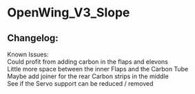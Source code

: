 # OpenWing_V3_Slope

## Changelog:  

Known Issues:  
Could profit from adding carbon in the flaps and elevons  
Little more space between the inner Flaps and the Carbon Tube  
Maybe add joiner for the rear Carbon strips in the middle  
See if the Servo support can be reduced / removed  
